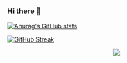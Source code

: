 ### Hi there 👋

<!--
**adriancroitoru97/adriancroitoru97** is a ✨ _special_ ✨ repository because its `README.md` (this file) appears on your GitHub profile.

Here are some ideas to get you started:

- 🔭 I’m currently working on ...
- 🌱 I’m currently learning ...
- 👯 I’m looking to collaborate on ...
- 🤔 I’m looking for help with ...
- 💬 Ask me about ...
- 📫 How to reach me: ...
- 😄 Pronouns: ...
- ⚡ Fun fact: ...
-->

[![Anurag's GitHub stats](https://github-readme-stats.vercel.app/api?username=adriancroitoru97)](https://github.com/anuraghazra/github-readme-stats)

[![GitHub Streak](https://streak-stats.demolab.com/?user=adriancroitoru97)](https://git.io/streak-stats)

<!-- https://github.com/tandpfun/skill-icons -->
<p align="center">
  <a href="https://skillicons.dev">
    <img src="https://skillicons.dev/icons?i=java,c,cpp,spring,docker,github,linux,html,css,js" />
  </a>
</p>
